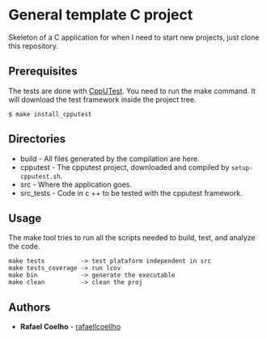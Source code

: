 # General template C project

Skeleton of a C application for when I need to start new projects, just clone
this repository.

## Prerequisites

The tests are done with [CppUTest](https://github.com/cpputest/cpputest). You
need to run the make command. It will download the test framework inside the project tree.

```
$ make install_cpputest
```

## Directories

- build - All files generated by the compilation are here.
- cpputest - The cpputest project, downloaded and compiled by
`setup-cpputest.sh`.
- src - Where the application goes.
- src_tests - Code in c ++ to be tested with the cpputest framework.

## Usage

The make tool tries to run all the scripts needed to build, test, and analyze
the code.

```
make tests          -> test plataform independent in src
make tests_coverage -> run lcov
make bin            -> generate the executable
make clean          -> clean the proj
```

## Authors

* **Rafael Coelho** - [rafaellcoellho](https://github.com/rafaellcoellho)

